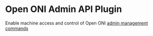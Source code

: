 # Open ONI Admin API Plugin

Enable machine access and control of Open ONI [admin management
commands](https://github.com/open-oni/open-oni/blob/dev/docs/advanced/admin-commands.md)
